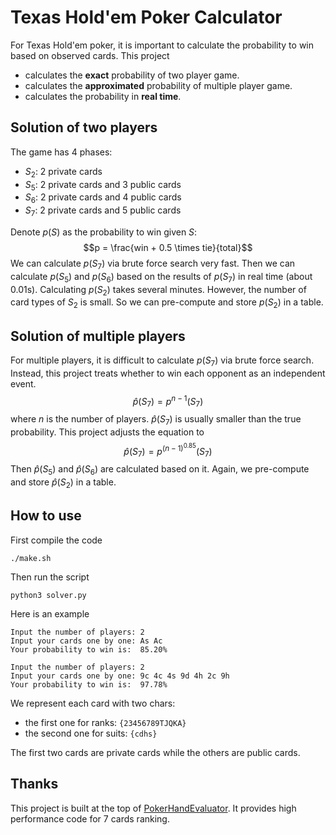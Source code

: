 # Texas Hold'em Poker Calculator
For Texas Hold'em poker, it is important to calculate the probability to win based on observed cards. This project

- calculates the **exact** probability of two player game.
- calculates the **approximated** probability of multiple player game.
- calculates the probability in **real time**.

## Solution of two players
The game has 4 phases:
- $S_2$: 2 private cards
- $S_5$: 2 private cards and 3 public cards
- $S_6$: 2 private cards and 4 public cards
- $S_7$: 2 private cards and 5 public cards

Denote $p(S)$ as the probability to win given $S$: 
$$p = \frac{win + 0.5 \times tie}{total}$$
We can calculate $p(S_7)$ via brute force search very fast. Then we can calculate $p(S_5)$ and $p(S_6)$ based on the results of $p(S_7)$ in real time (about 0.01s). Calculating $p(S_2)$ takes several minutes. However, the number of card types of $S_2$ is small. So we can pre-compute and store $p(S_2)$ in a table.

## Solution of multiple players
For multiple players, it is difficult to calculate $p(S_7)$ via brute force search. Instead, this project treats whether to win each opponent as an independent event. 
$$\hat{p}(S_7) = p^{n-1}(S_7)$$
where $n$ is the number of players. $\hat{p}(S_7)$ is usually smaller than the true probability. This project adjusts the equation to 
$$\hat{p}(S_7) = p^{(n-1)^{0.85}}(S_7)$$ 
Then $\hat{p}(S_5)$ and $\hat{p}(S_6)$ are calculated based on it. Again, we pre-compute and store $\hat{p}(S_2)$ in a table.

## How to use
First compile the code
```
./make.sh
```
Then run the script
```
python3 solver.py
```
Here is an example
```
Input the number of players: 2
Input your cards one by one: As Ac 
Your probability to win is:  85.20%

Input the number of players: 2
Input your cards one by one: 9c 4c 4s 9d 4h 2c 9h 
Your probability to win is:  97.78%
```

We represent each card with two chars: 
- the first one for ranks: `{23456789TJQKA}`
- the second one for suits: `{cdhs}`
  
The first two cards are private cards while the others are public cards.

## Thanks
This project is built at the top of [PokerHandEvaluator](https://github.com/HenryRLee/PokerHandEvaluator). It provides high performance code for 7 cards ranking.